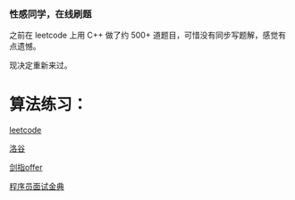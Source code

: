 ### 性感同学，在线刷题

之前在 leetcode 上用 C++ 做了约 500+ 道题目，可惜没有同步写题解，感觉有点遗憾。

现决定重新来过。

# 算法练习：

[leetcode](/leetcode/README.md)

[洛谷](/luogu/README.md)

[剑指offer](/jianzhi/README.md)

[程序员面试金典](/jindian/README.md)